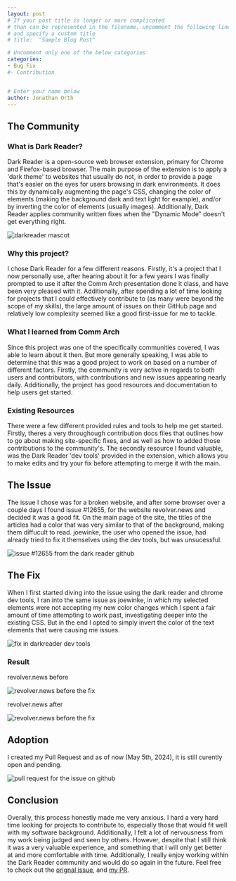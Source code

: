 ```yaml
---
layout: post
# If your post title is longer or more complicated
# than can be represented in the filename, uncomment the following line
# and specify a custom title
# title:  "Sample Blog Post"

# Uncomment only one of the below categories
categories: 
- Bug Fix
#- Contribution


# Enter your name below
author: Jonathan Orth
---
```


## The Community

### What is Dark Reader?
Dark Reader is a open-source web browser extension, primary for Chrome and Firefox-based browser. The main purpose of the extension is to apply a 'dark theme' to websites that usually do not, in order to provide a page that's easier on the eyes for users browsing in dark environments. It does this by dynamically augmenting the page's CSS, changing the color of elements (making the background dark and text light for example), and/or by inverting the color of elements (usually images). Additionally, Dark Reader applies community written fixes when the "Dynamic Mode" doesn't get everything right.

![darkreader mascot](../assets/2024-05-05-Jonathan-O-Darkreader-Fix/darkreader-mascot.png/)

### Why this project?
I chose Dark Reader for a few different reasons. Firstly, it's a project that I now personally use, after hearing about it for a few years I was finally prompted to use it after the Comm Arch presentation done it class, and have been very pleased with it. Additionally, after spending a lot of time looking for projects that I could effectively contribute to (as many were beyond the scope of my skills), the large amount of issues on their GitHub page and relatively low complexity seemed like a good first-issue for me to tackle.

### What I learned from Comm Arch
Since this project was one of the specifically communities covered, I was able to learn about it then. But more generally speaking, I was able to determine that this was a good project to work on based on a number of different factors. Firstly, the community is very active in regards to both users and contributors, with contributions and new issues appearing nearly daily. Additionally, the project has good resources and documentation to help users get started.

### Existing Resources
There were a few different provided rules and tools to help me get started. Firstly, theres a very throughough contribution docs files that outlines how to go about making site-specific fixes, and as well as how to added those contributions to the community's. The secondly resource I found valuable, was the Dark Reader 'dev tools' provided in the extension, which allows you to make edits and try your fix before attempting to merge it with the main.

## The Issue
The issue I chose was for a broken website, and after some browser over a couple days I found issue #12655, for the website revolver.news and decided it was a good fit. On the main page of the site, the titles of the articles had a color that was very similar to that of the background, making them diffucult to read. joewinke, the user who opened the issue, had already tried to fix it themselves using the dev tools, but was unsucessful.

![issue #12655 from the dark reader github](../assets/2024-05-05-Jonathan-O-Darkreader-Fix/revolver-issue.png/)

## The Fix

When I first started diving into the issue using the dark reader and chrome dev tools, I ran into the same issue as joewinke, in which my selected elements were not accepting my new color changes which I spent a fair amount of time attempting to work past, investigating deeper into the existing CSS. But in the end I opted to simply invert the color of the text elements that were causing me issues.

![fix in darkreader dev tools](../assets/2024-05-05-Jonathan-O-Darkreader-Fix/revolver-dev.png/)

### Result

revolver.news before

![revolver.news before the fix](../assets/2024-05-05-Jonathan-O-Darkreader-Fix/revolver-before.png/)

revolver.news after

![revolver.news before the fix](../assets/2024-05-05-Jonathan-O-Darkreader-Fix/revolver-after.png/)

## Adoption

I created my Pull Request and as of now (May 5th, 2024), it is still curently open and pending.

![pull request for the issue on github](../assets/2024-05-05-Jonathan-O-Darkreader-Fix/revolver-pr.png/)

## Conclusion

Overally, this process honestly made me very anxious. I hard a very hard time looking for projects to contribute to, especially those that would fit well with my software background. Additionally, I felt a lot of nervousness from my work being judged and seen by others. However, despite that I still think it was a very valuable experience, and something that I will only get better at and more comfortable with time. Additionally, I really enjoy working within the Dark Reader community and would do so again in the future. Feel free to check out the [orignal issue](https://github.com/darkreader/darkreader/issues/12655), and [my PR](https://github.com/darkreader/darkreader/pull/12683).